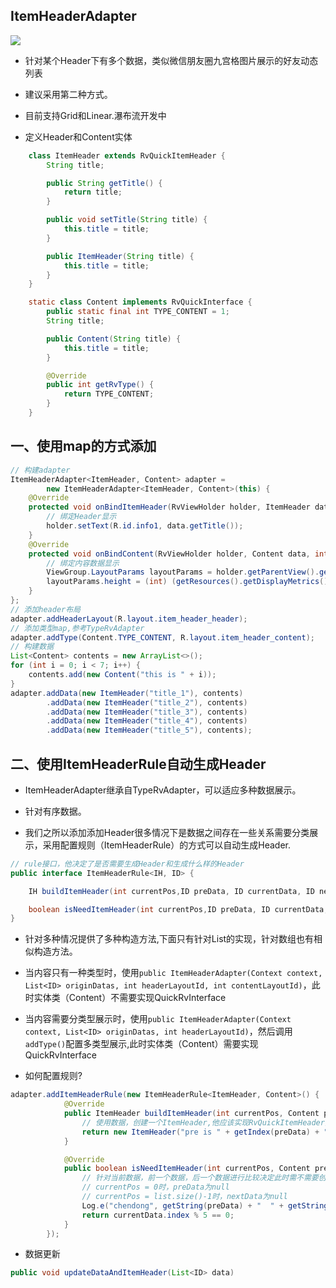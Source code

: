 ## ItemHeaderAdapter

![](http://7xtjec.com1.z0.glb.clouddn.com/item_header_small.png)

- 针对某个Header下有多个数据，类似微信朋友圈九宫格图片展示的好友动态列表

- 建议采用第二种方式。

- 目前支持Grid和Linear.瀑布流开发中

- 定义Header和Content实体

```java
    class ItemHeader extends RvQuickItemHeader {
        String title;

        public String getTitle() {
            return title;
        }

        public void setTitle(String title) {
            this.title = title;
        }

        public ItemHeader(String title) {
            this.title = title;
        }
    }

    static class Content implements RvQuickInterface {
        public static final int TYPE_CONTENT = 1;
        String title;

        public Content(String title) {
            this.title = title;
        }

        @Override
        public int getRvType() {
            return TYPE_CONTENT;
        }
    }
```


## 一、使用map的方式添加

```java
// 构建adapter
ItemHeaderAdapter<ItemHeader, Content> adapter =
        new ItemHeaderAdapter<ItemHeader, Content>(this) {
    @Override
    protected void onBindItemHeader(RvViewHolder holder, ItemHeader data, int pos, int type) {
        // 绑定Header显示
        holder.setText(R.id.info1, data.getTitle());
    }
    @Override
    protected void onBindContent(RvViewHolder holder, Content data, int pos, int type) {
        // 绑定内容数据显示
        ViewGroup.LayoutParams layoutParams = holder.getParentView().getLayoutParams();
        layoutParams.height = (int) (getResources().getDisplayMetrics().widthPixels / 3.0f);
    }
};
// 添加header布局
adapter.addHeaderLayout(R.layout.item_header_header);
// 添加类型map,参考TypeRvAdapter
adapter.addType(Content.TYPE_CONTENT, R.layout.item_header_content);
// 构建数据
List<Content> contents = new ArrayList<>();
for (int i = 0; i < 7; i++) {
    contents.add(new Content("this is " + i));
}
adapter.addData(new ItemHeader("title_1"), contents)
        .addData(new ItemHeader("title_2"), contents)
        .addData(new ItemHeader("title_3"), contents)
        .addData(new ItemHeader("title_4"), contents)
        .addData(new ItemHeader("title_5"), contents);
```


##  二、使用ItemHeaderRule自动生成Header

- ItemHeaderAdapter继承自TypeRvAdapter，可以适应多种数据展示。

- 针对有序数据。

- 我们之所以添加添加Header很多情况下是数据之间存在一些关系需要分类展示，采用配置规则（ItemHeaderRule）的方式可以自动生成Header.

```java
// rule接口，他决定了是否需要生成Header和生成什么样的Header
public interface ItemHeaderRule<IH, ID> {

    IH buildItemHeader(int currentPos,ID preData, ID currentData, ID nextData);

    boolean isNeedItemHeader(int currentPos,ID preData, ID currentData, ID nextData);
}
```

- 针对多种情况提供了多种构造方法,下面只有针对List的实现，针对数组也有相似构造方法。

- 当内容只有一种类型时，使用`public ItemHeaderAdapter(Context context, List<ID> originDatas, int headerLayoutId, int contentLayoutId)`，此时实体类（Content）不需要实现QuickRvInterface

- 当内容需要分类型展示时，使用`public ItemHeaderAdapter(Context context, List<ID> originDatas, int headerLayoutId)`，然后调用`addType()`配置多类型展示,此时实体类（Content）需要实现QuickRvInterface

- 如何配置规则?

```java
adapter.addItemHeaderRule(new ItemHeaderRule<ItemHeader, Content>() {
            @Override
            public ItemHeader buildItemHeader(int currentPos, Content preData, Content currentData, Content nextData) {
                // 使用数据，创建一个ItemHeader,他应该实现RvQuickItemHeader接口
                return new ItemHeader("pre is " + getIndex(preData) + " current is " + getIndex(currentData) + " next is " + getIndex(nextData));
            }

            @Override
            public boolean isNeedItemHeader(int currentPos, Content preData, Content currentData, Content nextData) {
                // 针对当前数据，前一个数据，后一个数据进行比较决定此时需不需要创建Header
                // currentPos = 0时，preData为null
                // currentPos = list.size()-1时，nextData为null
                Log.e("chendong", getString(preData) + "  " + getString(currentData) + "  " + getString(nextData));
                return currentData.index % 5 == 0;
            }
        });
```


- 数据更新

```java
public void updateDataAndItemHeader(List<ID> data)
```




